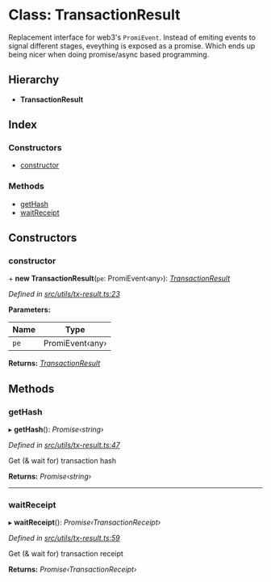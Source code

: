 # Class: TransactionResult

Replacement interface for web3's `PromiEvent`. Instead of emiting events
to signal different stages, eveything is exposed as a promise. Which ends
up being nicer when doing promise/async based programming.

## Hierarchy

* **TransactionResult**

## Index

### Constructors

* [constructor](_utils_tx_result_.transactionresult.md#constructor)

### Methods

* [getHash](_utils_tx_result_.transactionresult.md#gethash)
* [waitReceipt](_utils_tx_result_.transactionresult.md#waitreceipt)

## Constructors

###  constructor

\+ **new TransactionResult**(`pe`: PromiEvent‹any›): *[TransactionResult](_utils_tx_result_.transactionresult.md)*

*Defined in [src/utils/tx-result.ts:23](https://github.com/celo-org/celo-monorepo/blob/master/packages/contractkit/src/utils/tx-result.ts#L23)*

**Parameters:**

Name | Type |
------ | ------ |
`pe` | PromiEvent‹any› |

**Returns:** *[TransactionResult](_utils_tx_result_.transactionresult.md)*

## Methods

###  getHash

▸ **getHash**(): *Promise‹string›*

*Defined in [src/utils/tx-result.ts:47](https://github.com/celo-org/celo-monorepo/blob/master/packages/contractkit/src/utils/tx-result.ts#L47)*

Get (& wait for) transaction hash

**Returns:** *Promise‹string›*

___

###  waitReceipt

▸ **waitReceipt**(): *Promise‹TransactionReceipt›*

*Defined in [src/utils/tx-result.ts:59](https://github.com/celo-org/celo-monorepo/blob/master/packages/contractkit/src/utils/tx-result.ts#L59)*

Get (& wait for) transaction receipt

**Returns:** *Promise‹TransactionReceipt›*
